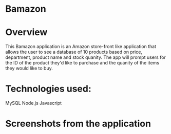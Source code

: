# Bamazon

# Overview
This Bamazon application is an Amazon store-front like application that allows the user to see a database of 10 products based on price, department, product name and stock quanity.  The app will prompt users for the ID of the product they'd like to purchase and the quanity of the items they would like to buy.

# Technologies used:
MySQL
Node.js
Javascript

# Screenshots from the application

